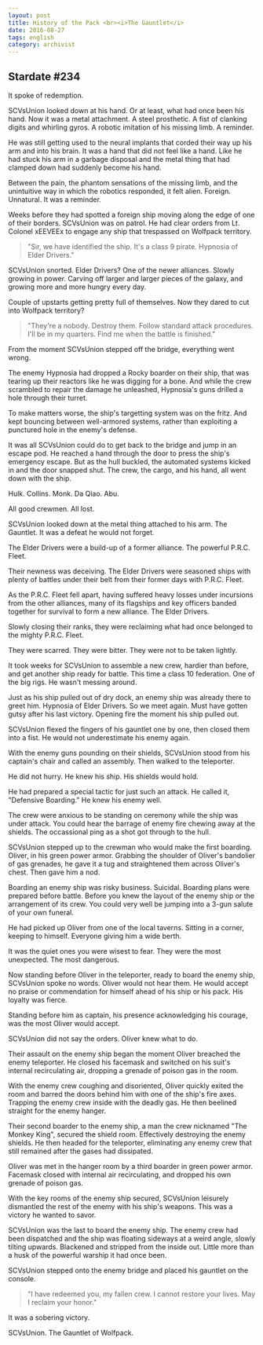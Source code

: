 ```yaml
---
layout: post
title: History of the Pack <br><i>The Gauntlet</i>
date: 2016-08-27
tags: english
category: archivist
---
```

Stardate #234
-------------

It spoke of redemption.

SCVsUnion looked down at his hand.  Or at least, what had once been his hand.  Now it was a metal attachment. A steel prosthetic. A fist of clanking digits and whirling gyros. A robotic imitation of his missing limb. A reminder.

He was still getting used to the neural implants that corded their way up his arm and into his brain. It was a hand that did not feel like a hand. Like he had stuck his arm in a garbage disposal and the metal thing that had clamped down had suddenly become his hand.

Between the pain, the phantom sensations of the missing limb, and the unintuitive way in which the robotics responded, it felt alien. Foreign. Unnatural. It was a reminder.


Weeks before they had spotted a foreign ship moving along the edge of one of their borders. SCVsUnion was on patrol. He had clear orders from Lt. Colonel xEEVEEx to engage any ship that trespassed on Wolfpack territory.

> "Sir, we have identified the ship. It's a class 9 pirate. Hypnosia of Elder Drivers."

SCVsUnion snorted. Elder Drivers? One of the newer alliances. Slowly growing in power. Carving off larger and larger pieces of the galaxy, and growing more and more hungry every day.

Couple of upstarts getting pretty full of themselves. Now they dared to cut into Wolfpack territory?

> "They're a nobody. Destroy them. Follow standard attack procedures. I'll be in my quarters. Find me when the battle is finished."

From the moment SCVsUnion stepped off the bridge, everything went wrong.

The enemy Hypnosia had dropped a Rocky boarder on their ship, that was tearing up their reactors like he was digging for a bone. And while the crew scrambled to repair the damage he unleashed, Hypnosia's guns drilled a hole through their turret.

To make matters worse, the ship's targetting system was on the fritz. And kept bouncing between well-armored systems, rather than exploiting a punctured hole in the enemy's defense.

It was all SCVsUnion could do to get back to the bridge and jump in an escape pod. He reached a hand through the door to press the ship's emergency escape. But as the hull buckled, the automated systems kicked in and the door snapped shut. The crew, the cargo, and his hand, all went down with the ship.

Hulk. Collins. Monk. Da Qiao. Abu. 

All good crewmen. All lost.

SCVsUnion looked down at the metal thing attached to his arm. The Gauntlet. It was a defeat he would not forget.


The Elder Drivers were a build-up of a former alliance. The powerful P.R.C. Fleet. 

Their newness was deceiving. The Elder Drivers were seasoned ships with plenty of battles under their belt from their former days with P.R.C. Fleet. 

As the P.R.C. Fleet fell apart, having suffered heavy losses under incursions from the other alliances, many of its flagships and key officers banded together for survival to form a new alliance. The Elder Drivers.

Slowly closing their ranks, they were reclaiming what had once belonged to the mighty P.R.C. Fleet.

They were scarred. They were bitter. They were not to be taken lightly.


It took weeks for SCVsUnion to assemble a new crew, hardier than before, and get another ship ready for battle. This time a class 10 federation. One of the big rigs. He wasn't messing around.

Just as his ship pulled out of dry dock, an enemy ship was already there to greet him. Hypnosia of Elder Drivers. So we meet again. Must have gotten gutsy after his last victory. Opening fire the moment his ship pulled out.


SCVsUnion flexed the fingers of his gauntlet one by one, then closed them into a fist. He would not underestimate his enemy again.

With the enemy guns pounding on their shields, SCVsUnion stood from his captain's chair and called an assembly. Then walked to the teleporter. 

He did not hurry. He knew his ship. His shields would hold. 

He had prepared a special tactic for just such an attack. He called it, "Defensive Boarding." He knew his enemy well.


The crew were anxious to be standing on ceremony while the ship was under attack. You could hear the barrage of enemy fire chewing away at the shields. The occassional ping as a shot got through to the hull.

SCVsUnion stepped up to the crewman who would make the first boarding. Oliver, in his green power armor. Grabbing the shoulder of Oliver's bandolier of gas grenades, he gave it a tug and straightened them across Oliver's chest. Then gave him a nod.

Boarding an enemy ship was risky business. Suicidal. Boarding plans were prepared before battle. Before you knew the layout of the enemy ship or the arrangement of its crew. You could very well be jumping into a 3-gun salute of your own funeral.

He had picked up Oliver from one of the local taverns. Sitting in a corner, keeping to himself. Everyone giving him a wide berth.

It was the quiet ones you were wisest to fear. They were the most unexpected. The most dangerous.

Now standing before Oliver in the teleporter, ready to board the enemy ship, SCVsUnion spoke no words. Oliver would not hear them. He would accept no praise or commendation for himself ahead of his ship or his pack. His loyalty was fierce.

Standing before him as captain, his presence acknowledging his courage, was the most Oliver would accept.

SCVsUnion did not say the orders. Oliver knew what to do.


Their assault on the enemy ship began the moment Oliver breached the enemy teleporter. He closed his facemask and switched on his suit's internal recirculating air, dropping a grenade of poison gas in the room.

With the enemy crew coughing and disoriented, Oliver quickly exited the room and barred the doors behind him with one of the ship's fire axes. Trapping the enemy crew inside with the deadly gas. He then beelined straight for the enemy hanger.

Their second boarder to the enemy ship, a man the crew nicknamed "The Monkey King", secured the shield room. Effectively destroying the enemy shields. He then headed for the teleporter, eliminating any enemy crew that still remained after the gases had dissipated.

Oliver was met in the hanger room by a third boarder in green power armor. Facemask closed with internal air recirculating, and dropped his own grenade of poison gas.

With the key rooms of the enemy ship secured, SCVsUnion leisurely dismantled the rest of the enemy with his ship's weapons.  This was a victory he wanted to savor.


SCVsUnion was the last to board the enemy ship. The enemy crew had been dispatched and the ship was floating sideways at a weird angle, slowly tilting upwards. Blackened and stripped from the inside out. Little more than a husk of the powerful warship it had once been.

SCVsUnion stepped onto the enemy bridge and placed his gauntlet on the console. 

> "I have redeemed you, my fallen crew. I cannot restore your lives. May I reclaim your honor."

It was a sobering victory. 

SCVsUnion. The Gauntlet of Wolfpack.